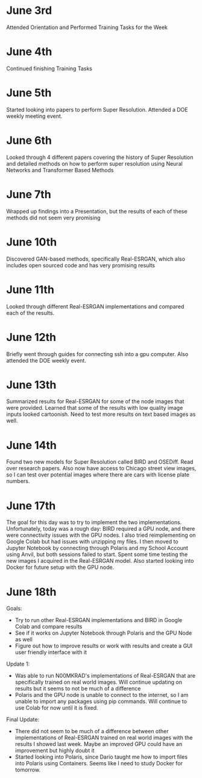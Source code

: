 # June 3rd

Attended Orientation and Performed Training Tasks for the Week

# June 4th

Continued finishing Training Tasks

# June 5th

Started looking into papers to perform Super Resolution. Attended a DOE weekly meeting event.

# June 6th

Looked through 4 different papers covering the history of Super Resolution and detailed methods on  how to perform super resolution using Neural Networks and Transformer Based Methods

# June 7th 

Wrapped up findings into a Presentation, but the results of each of these methods did not seem very promising

# June 10th

Discovered GAN-based methods, specifically Real-ESRGAN, which also includes open sourced code and has very promising results

# June 11th

Looked through different Real-ESRGAN implementations and compared each of the results. 

# June 12th

Briefly went through guides for connecting ssh into a gpu computer. Also attended the DOE weekly event.

# June 13th

Summarized results for Real-ESRGAN for some of the node images that were provided. Learned that some of the results with low quality image inputs looked cartoonish. Need to test more results on text based images as well.

# June 14th

Found two new models for Super Resolution called BIRD and OSEDiff. Read over research papers. Also now have access to Chicago street view images, so I can test over potential images where there are cars with license plate numbers.

# June 17th

The goal for this day was to try to implement the two implementations. Unfortunately, today was a rough day: BIRD required a GPU node, and there were connectivity issues with the GPU nodes. I also tried reimplementing on Google Colab but had issues with unzipping my files. I then moved to Jupyter Notebook by connecting through Polaris and my School Account using Anvil, but both sessions failed to start. Spent some time testing the new images I acquired in the Real-ESRGAN model. Also started looking into Docker for future setup with the GPU node.

# June 18th

Goals:
- Try to run other Real-ESRGAN implementations and BIRD in Google Colab and compare results
- See if it works on Jupyter Notebook through Polaris and the GPU Node as well
- Figure out how to improve results or work with results and create a GUI user friendly interface with it

Update 1:
- Was able to run N00MKRAD's implementations of Real-ESRGAN that are specifically trained on real world images. Will continue updating on results but it seems to not be much of a difference
- Polaris and the GPU node is unable to connect to the internet, so I am unable to import any packages using pip commands. Will continue to use Colab for now until it is fixed.

Final Update:
- There did not seem to be much of a difference between other implementations of Real-ESRGAN trained on real world images with the results I showed last week. Maybe an improved GPU could have an improvement but highly doubt it
- Started looking into Polaris, since Dario taught me how to import files into Polaris using Containers. Seems like I need to study Docker for tomorrow.

